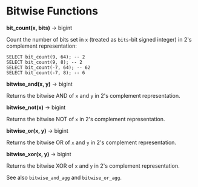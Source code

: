 Bitwise Functions
=================

**bit\_count(x, bits)** -\> bigint

Count the number of bits set in `x` (treated as `bits`-bit signed integer) in 2\'s complement representation:

    SELECT bit_count(9, 64); -- 2
    SELECT bit_count(9, 8); -- 2
    SELECT bit_count(-7, 64); -- 62
    SELECT bit_count(-7, 8); -- 6

**bitwise\_and(x, y)** -\> bigint

Returns the bitwise AND of `x` and `y` in 2\'s complement representation.

**bitwise\_not(x)** -\> bigint

Returns the bitwise NOT of `x` in 2\'s complement representation.

**bitwise\_or(x, y)** -\> bigint

Returns the bitwise OR of `x` and `y` in 2\'s complement representation.

**bitwise\_xor(x, y)** -\> bigint

Returns the bitwise XOR of `x` and `y` in 2\'s complement representation.


See also `bitwise_and_agg` and `bitwise_or_agg`.
